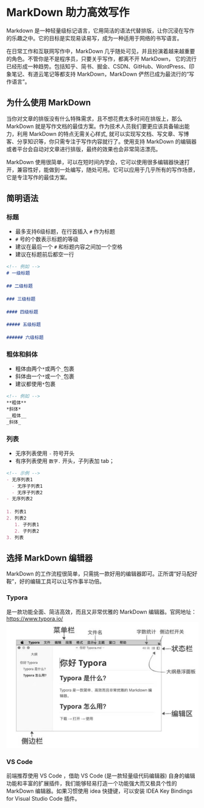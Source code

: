 # MarkDown 助力高效写作

Markdown 是一种轻量级标记语言，它用简洁的语法代替排版，让你沉浸在写作的乐趣之中。它的目标是实现易读易写，成为一种适用于网络的书写语言。

在日常工作和互联网写作中，MarkDown 几乎随处可见，并且扮演着越来越重要的角色。不管你是不是程序员，只要关乎写作，都离不开 MarkDown， 它的流行已经形成一种趋势。包括知乎、简书、掘金、CSDN、GitHub、WordPress、印象笔记、有道云笔记等都支持 MarkDown，MarkDown 俨然已成为最流行的“写作语言”。

## 为什么使用 MarkDown

当你对文章的排版没有什么特殊需求，且不想花费太多时间在排版上，那么 MarkDown 就是写作文档的最佳方案。作为技术人员我们要更应该具备输出能力，利用 MarkDown 的特点无需关心样式, 就可以实现写文档、写文章、写博客、分享知识等，你只需专注于写作内容就行了。使用支持  MarkDown 的编辑器或者平台会自动对文章进行排版，最终的效果也会非常简洁漂亮。

MarkDown 使用很简单，可以在短时间内学会，它可以使用很多编辑器快速打开，兼容性好，能做到一处编写，随处可用。它可以应用于几乎所有的写作场景，它是专注写作的最佳方案。

## 简明语法

### 标题

- 最多支持6级标题，在行首插入 `#` 作为标题
- `#` 号的个数表示标题的等级
- 建议在最后一个 `#` 和标题内容之间加一个空格
- 建议在标题前后都空一行

```md
<!-- 例如 -->
# 一级标题

## 二级标题

### 三级标题

#### 四级标题

##### 五级标题

###### 六级标题

```

### 粗体和斜体

- 粗体由两个`*`或两个`_`包裹
- 斜体由一个`*`或一个`_`包裹
- 建议都使用`*`包裹

```md
<!-- 例如 -->
**粗体**
*斜体*
__粗体__
_斜体_
```

### 列表

- 无序列表使用 `-` 符号开头
- 有序列表使用 `数字.` 开头，子列表加 tab；

```md
<!-- 示例 -->
- 无序列表1
  - 无序子列表1
  - 无序子列表2
- 无序列表2

1. 列表1
2. 列表2
   1. 子列表1
   2. 子列表2
3. 列表
```

## 选择 MarkDown 编辑器

MarkDown 的工作流程很简单，只需挑一款好用的编辑器即可。正所谓“好马配好鞍”，好的编辑工具可以让写作事半功倍。

### Typora

是一款功能全面、简洁高效，而且又非常优雅的 MarkDown 编辑器。官网地址：<https://www.typora.io/>
![Typora](../assets/Typora.jpeg)

### VS Code

前端推荐使用 VS Code ，借助 VS Code (是一款轻量级代码编辑器) 自身的编辑功能和丰富的扩展插件，我们能够轻易打造一个功能强大而又极具个性的 MarkDown 编辑器。如果习惯使用 idea 快捷键，可以安装 IDEA Key Bindings for Visual Studio Code 插件。

